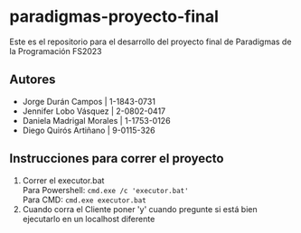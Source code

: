 # paradigmas-proyecto-final
Este es el repositorio para el desarrollo del proyecto final de Paradigmas de la Programación FS2023

## Autores
- Jorge Durán Campos | 1-1843-0731
- Jennifer Lobo Vásquez | 2-0802-0417
- Daniela Madrigal Morales | 1-1753-0126
- Diego Quirós Artiñano | 9-0115-326

## Instrucciones para correr el proyecto

1. Correr el executor.bat \
    Para Powershell: ```cmd.exe /c 'executor.bat'``` \
    Para CMD: ```cmd.exe executor.bat```
2. Cuando corra el Cliente poner 'y' cuando pregunte si está bien ejecutarlo en un localhost diferente
